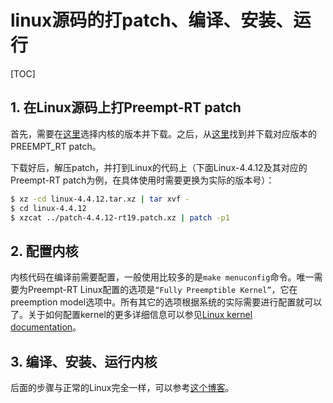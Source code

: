 # linux源码的打patch、编译、安装、运行

[TOC]

## 1. 在Linux源码上打Preempt-RT patch

首先，需要在[这里](https://www.kernel.org/pub/linux/kernel/)选择内核的版本并下载。之后，从[这里](https://www.kernel.org/pub/linux/kernel/projects/rt)找到并下载对应版本的PREEMPT_RT patch。

下载好后，解压patch，并打到Linux的代码上（下面Linux-4.4.12及其对应的Preempt-RT patch为例，在具体使用时需要更换为实际的版本号）：

```bash
$ xz -cd linux-4.4.12.tar.xz | tar xvf -
$ cd linux-4.4.12
$ xzcat ../patch-4.4.12-rt19.patch.xz | patch -p1
```

## 2. 配置内核

内核代码在编译前需要配置，一般使用比较多的是`make menuconfig`命令。唯一需要为Preempt-RT Linux配置的选项是`“Fully Preemptible Kernel”`，它在preemption model选项中。所有其它的选项根据系统的实际需要进行配置就可以了。关于如何配置kernel的更多详细信息可以参见[Linux kernel documentation](https://www.kernel.org/doc/Documentation/kbuild/kconfig.txt)。

## 3. 编译、安装、运行内核

后面的步骤与正常的Linux完全一样，可以参考[这个博客](https://www.cnblogs.com/Caden-liu8888/p/7752549.html)。


